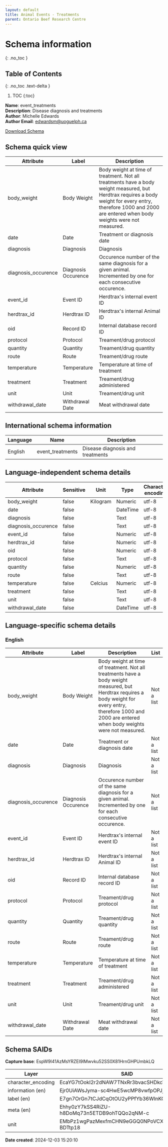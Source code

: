 ```yaml
---
layout: default  
title: Animal Events - Treatments  
parent: Ontario Beef Research Centre 
---
```


# Schema information
{: .no_toc }

## Table of Contents
{: .no_toc .text-delta }

1. TOC
{:toc}

**Name**: event_treatments  
**Description**: Disease diagnosis and treatments  
**Author**: Michelle Edwards  
**Author Email**: edwardsm@uoguelph.ca

[Download Schema](Schema_Event_Treatments.zip)  

## Schema quick view

| Attribute | Label | Description |
| --- | --- | --- |
| body_weight | Body Weight | Body weight at time of treatment. Not all treatments have a body weight measured, but Herdtrax requires a body weight for every entry, therefore 1000 and 2000 are entered when body weights were not measured. |
| date | Date | Treatment or diagnosis date |
| diagnosis | Diagnosis | Diagnosis |
| diagnosis_occurence | Diagnosis Occurence | Occurence number of the same diagnosis for a given animal. Incremented by one for each consecutive occurence. |
| event_id | Event ID | Herdtrax's internal event ID |
| herdtrax_id | Herdtrax ID | Herdtrax's internal Animal ID |
| oid | Record ID | Internal database record ID |
| protocol | Protocol | Treament/drug protocol |
| quantity | Quantity | Treament/drug quantity |
| route | Route | Treament/drug route |
| temperature | Temperature | Temperature at time of treatment |
| treatment | Treatment | Treament/drug administered |
| unit | Unit | Treament/drug unit |
| withdrawal_date | Withdrawal Date | Meat withdrawal date |

## International schema information

| Language | Name | Description |
| --- | --- | --- |
| English | event_treatments | Disease diagnosis and treatments |

## Language-independent schema details

| Attribute | Sensitive | Unit | Type | Character encoding |
| --- | --- | --- | --- | --- |
| body_weight | false | Kilogram | Numeric | utf-8 |
| date | false |  | DateTime | utf-8 |
| diagnosis | false |  | Text | utf-8 |
| diagnosis_occurence | false |  | Text | utf-8 |
| event_id | false |  | Numeric | utf-8 |
| herdtrax_id | false |  | Numeric | utf-8 |
| oid | false |  | Numeric | utf-8 |
| protocol | false |  | Text | utf-8 |
| quantity | false |  | Numeric | utf-8 |
| route | false |  | Text | utf-8 |
| temperature | false | Celcius | Numeric | utf-8 |
| treatment | false |  | Text | utf-8 |
| unit | false |  | Text | utf-8 |
| withdrawal_date | false |  | DateTime | utf-8 |

## Language-specific schema details

### English

| Attribute | Label | Description | List |
| --- | --- | --- | --- |
| body_weight | Body Weight | Body weight at time of treatment. Not all treatments have a body weight measured, but Herdtrax requires a body weight for every entry, therefore 1000 and 2000 are entered when body weights were not measured. | Not a list |
| date | Date | Treatment or diagnosis date | Not a list |
| diagnosis | Diagnosis | Diagnosis | Not a list |
| diagnosis_occurence | Diagnosis Occurence | Occurence number of the same diagnosis for a given animal. Incremented by one for each consecutive occurence. | Not a list |
| event_id | Event ID | Herdtrax's internal event ID | Not a list |
| herdtrax_id | Herdtrax ID | Herdtrax's internal Animal ID | Not a list |
| oid | Record ID | Internal database record ID | Not a list |
| protocol | Protocol | Treament/drug protocol | Not a list |
| quantity | Quantity | Treament/drug quantity | Not a list |
| route | Route | Treament/drug route | Not a list |
| temperature | Temperature | Temperature at time of treatment | Not a list |
| treatment | Treatment | Treament/drug administered | Not a list |
| unit | Unit | Treament/drug unit | Not a list |
| withdrawal_date | Withdrawal Date | Meat withdrawal date | Not a list |

## Schema SAIDs

**Capture base**: EspW9l41AzMsYRZEI9lMwvku52SS0X81HrnGHPUmbkLQ

| Layer | SAID |
| --- | --- |
| character_encoding | EcaYG7tOokl2r2dNAW7TNxRr3bvacSHDkcT7VaZrcRGw |
| information (en) | Ejr0UiAWsJyma-sc4HwE5wcMP8vwfpOPJj5FLdvtePnM |
| label (en) | E7gn7OrGn7tCJdCqOtOU2yPPfYb36WInKOtlKc2kNV9Q |
| meta (en) | Ehhy0zY7kSS4RiZU-h8DoMq73n5ETDB9ohTQQo2qNM-c |
| unit | EMbPz1wgPazMexfmCHN9eGGQ0NPoVCXSeXwJ-BDTtp18 |

**Date created**: 2024-12-03 15:20:10

